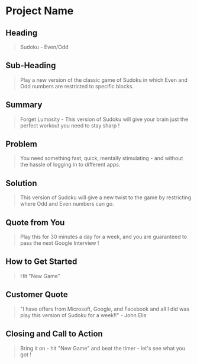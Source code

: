 # Project Name #

<!-- 
> This material was originally posted [here](http://www.quora.com/What-is-Amazons-approach-to-product-development-and-product-management). It is reproduced here for posterities sake.

There is an approach called "working backwards" that is widely used at Amazon. They work backwards from the customer, rather than starting with an idea for a product and trying to bolt customers onto it. While working backwards can be applied to any specific product decision, using this approach is especially important when developing new products or features.

For new initiatives a product manager typically starts by writing an internal press release announcing the finished product. The target audience for the press release is the new/updated product's customers, which can be retail customers or internal users of a tool or technology. Internal press releases are centered around the customer problem, how current solutions (internal or external) fail, and how the new product will blow away existing solutions.

If the benefits listed don't sound very interesting or exciting to customers, then perhaps they're not (and shouldn't be built). Instead, the product manager should keep iterating on the press release until they've come up with benefits that actually sound like benefits. Iterating on a press release is a lot less expensive than iterating on the product itself (and quicker!).

If the press release is more than a page and a half, it is probably too long. Keep it simple. 3-4 sentences for most paragraphs. Cut out the fat. Don't make it into a spec. You can accompany the press release with a FAQ that answers all of the other business or execution questions so the press release can stay focused on what the customer gets. My rule of thumb is that if the press release is hard to write, then the product is probably going to suck. Keep working at it until the outline for each paragraph flows. 

Oh, and I also like to write press-releases in what I call "Oprah-speak" for mainstream consumer products. Imagine you're sitting on Oprah's couch and have just explained the product to her, and then you listen as she explains it to her audience. That's "Oprah-speak", not "Geek-speak".

Once the project moves into development, the press release can be used as a touchstone; a guiding light. The product team can ask themselves, "Are we building what is in the press release?" If they find they're spending time building things that aren't in the press release (overbuilding), they need to ask themselves why. This keeps product development focused on achieving the customer benefits and not building extraneous stuff that takes longer to build, takes resources to maintain, and doesn't provide real customer benefit (at least not enough to warrant inclusion in the press release).
 -->
 
## Heading ##
  > Sudoku - Even/Odd 

## Sub-Heading ##
  > Play a new version of the classic game of Sudoku in which Even and Odd numbers are restricted to specific blocks.

## Summary ##
  > Forget Lumosity - This version of Sudoku will give your brain just the perfect workout you need to stay sharp ! 

## Problem ##
  > You need something fast, quick, mentally stimulating - and without the hassle of logging in to different apps.

## Solution ##
  > This version of Sudoku will give a new twist to the game by restricting where Odd and Even numbers can go. 

## Quote from You ##
  > Play this for 30 minutes a day for a week, and you are guaranteed to pass the next Google Interview !   

## How to Get Started ##
  > Hit "New Game" 

## Customer Quote ##
  > "I have offers from Microsoft, Google, and Facebook and all I did was play this version of Sudoku for a week!!" - John Elis

## Closing and Call to Action ##
  > Bring it on - hit "New Game" and beat the timer - let's see what you got !
